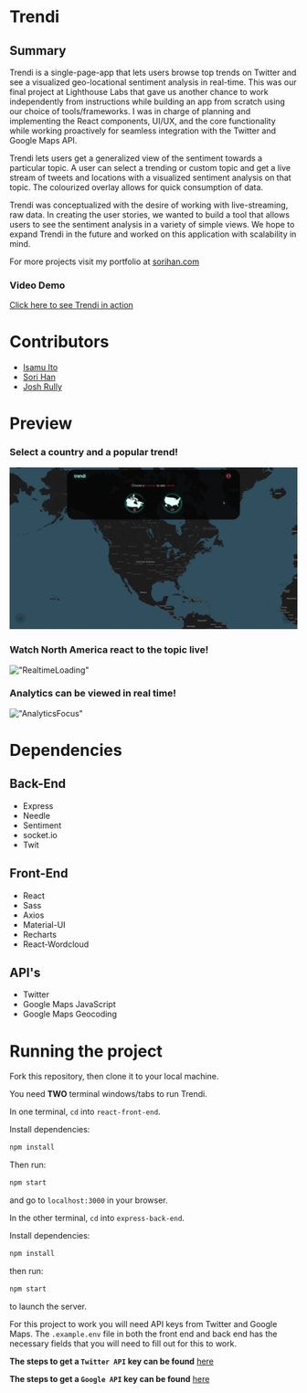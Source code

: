# Trendi

## Summary
Trendi is a single-page-app that lets users browse top trends on Twitter and see a visualized geo-locational sentiment analysis in real-time. This was our final project at Lighthouse Labs that gave us another chance to work independently from instructions while building an app from scratch using our choice of tools/frameworks. I was in charge of planning and implementing the React components, UI/UX, and the core functionality while working proactively for seamless integration with the Twitter and Google Maps API.

Trendi lets users get a generalized view of the sentiment towards a particular topic. 
A user can select a trending or custom topic and get a live stream of tweets and locations with a visualized sentiment analysis on that topic.
The colourized overlay allows for quick consumption of data.

Trendi was conceptualized with the desire of working with live-streaming, raw data. In creating the user stories, we wanted to build a tool that allows users to see the sentiment analysis in a variety of simple views. We hope to expand Trendi in the future and worked on this application with scalability in mind.

For more projects visit my portfolio at <a href="https://www.sorihan.com" target="_blank">sorihan.com</a>

### Video Demo
<a href="https://youtu.be/Ydj6O67c7a0" target="_blank">Click here to see Trendi in action</a>

# Contributors
- [Isamu Ito](https://github.com/Isams01)
- [Sori Han](https://github.com/hansori01)
- [Josh Rully](https://github.com/JoshuaRully)

# Preview
### Select a country and a popular trend!
!["TrendDemo"](https://github.com/hansori01/trendi/blob/master/react-front-end/public/images/trendi-1.gif?raw=true)

### Watch North America react to the topic live!
!["RealtimeLoading"](https://github.com/hansori01/trendi/blob/master/react-front-end/public/images/trendi-2.gif?raw=true)

### Analytics can be viewed in real time!
!["AnalyticsFocus"](https://github.com/hansori01/trendi/blob/master/react-front-end/public/images/trendi-3.gif?raw=true)

# Dependencies

## Back-End
- Express
- Needle
- Sentiment
- socket.io
- Twit

## Front-End
- React
- Sass
- Axios
- Material-UI
- Recharts
- React-Wordcloud

## API's
- Twitter
- Google Maps JavaScript
- Google Maps Geocoding

# Running the project

Fork this repository, then clone it to your local machine.

You need **TWO** terminal windows/tabs to run Trendi.

In one terminal, `cd` into `react-front-end`. 

Install dependencies: 
```bash
npm install
``` 
Then run:
```bash 
npm start 
```
and go to `localhost:3000` in your browser.

In the other terminal, `cd` into `express-back-end`. 

Install dependencies: 
```bash
npm install
``` 
then run:
```bash
npm start
```
to launch the server.

For this project to work you will need API keys from Twitter and Google Maps. The `.example.env` file in both the front end and back end has the necessary fields that you will need to fill out for this to work.

**The steps to get a `Twitter API` key can be found** [here](https://developer.twitter.com/en/docs/twitter-api/getting-started/getting-access-to-the-twitter-api)

**The steps to get a `Google API` key can be found** [here](https://developers.google.com/maps/documentation/javascript/get-api-key)